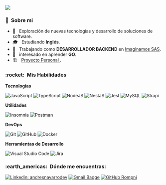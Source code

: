 ![](https://komarev.com/ghpvc/?username=Rompni&color=006bed)

<h3> 👨 &nbsp;Sobre mi </h3>

- 🤔 &nbsp; Exploración de nuevas tecnologías y desarrollo de soluciones de software.
- 🎓 &nbsp; Estudiando **Inglés**.
- 💼 &nbsp; Trabajando como **DESARROLLADOR BACKEND** en <a href="https://www.imaginamos.com/">Imaginamos SAS</a>.
- 🌱 &nbsp; interesado en aprender **GO**.
- 🏗️ &nbsp; <a href="https://www.recommendationlinks.online/">Proyecto Personal </a>.

<h3> :rocket: &nbsp;Mis Habilidades </h3>

**Tecnologías**

![JavaScript](https://img.shields.io/badge/-JavaScript-333333?style=flat&logo=javascript)
![TypeScript](https://img.shields.io/badge/-TypeScript-333333?style=flat&logo=typescript)
![NodeJS](https://img.shields.io/badge/-NodeJs-333333?style=flat&logo=node.js)
![NestJS](https://img.shields.io/badge/-NestJs-333333?style=flat&logo=nestjs)
![Jest](https://img.shields.io/badge/-Jest-333333?style=flat&logo=jest)
![MySQL](https://img.shields.io/badge/-MySQL-333333?style=flat&logo=mysql)
![Strapi](https://img.shields.io/badge/-Strapi-333333?style=flat&logo=strapi&logoColor=472183)


**Utilidades**

  ![Insomnia](https://img.shields.io/badge/-Insomnia-333333?style=flat&logo=insomnia)
  ![Postman](https://img.shields.io/badge/-Postman-333333?style=flat&logo=postman)

**DevOps**

  ![Git](https://img.shields.io/badge/-Git-333333?style=flat&logo=git)
  ![GitHub](https://img.shields.io/badge/-GitHub-333333?style=flat&logo=github)
  ![Docker](https://img.shields.io/badge/-Docker-333333?style=flat&logo=docker)

**Herramientas de Desarrollo**

  ![Visual Studio Code](https://img.shields.io/badge/-Visual%20Studio%20Code-333333?style=flat&logo=visual-studio-code&logoColor=007ACC)
  ![Jira](https://img.shields.io/badge/-Jira-333333?style=flat&logo=jira&logoColor=007ACC)

<h3> :earth_americas: &nbsp;Dónde me encuentras: </h3> 

[![Linkedin: andresnavarrodev](https://img.shields.io/badge/-andresnavarrodev-blue?style=flat-square&logo=Linkedin&logoColor=white&link=https://www.linkedin.com/in/andresnavarrodev/)](https://www.linkedin.com/in/andresnavarrodev/)
[![Gmail Badge](https://img.shields.io/badge/-andresnavarrodev@email.com-006bed?style=flat-square&logo=Gmail&logoColor=white&link=mailto:andresnavarrodev@gmail.com)](mailto:andresnavarrodev@gmail.com)
[![GitHub Rompni]( https://img.shields.io/github/followers/Rompni?label=follow&style=social)](https://github.com/Rompni/)
